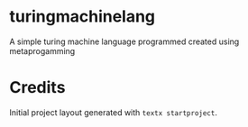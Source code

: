 # turingmachinelang

A simple turing machine language programmed created using metaprogamming


# Credits

Initial project layout generated with `textx startproject`.
